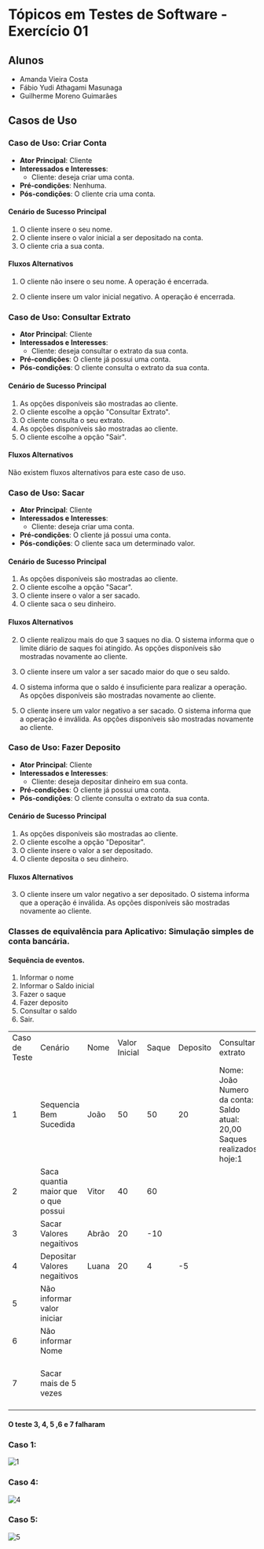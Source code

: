 # Tópicos em Testes de Software - Exercício 01

## Alunos
- Amanda Vieira Costa
- Fábio Yudi Athagami Masunaga
- Guilherme Moreno Guimarães

## Casos de Uso

### Caso de Uso: Criar Conta
- **Ator Principal**: Cliente
- **Interessados e Interesses**:
  - Cliente: deseja criar uma conta.
- **Pré-condições**: Nenhuma.
- **Pós-condições**: O cliente cria uma conta.

#### Cenário de Sucesso Principal
1. O cliente insere o seu nome.
2. O cliente insere o valor inicial a ser depositado na conta.
3. O cliente cria a sua conta.

#### Fluxos Alternativos
1. O cliente não insere o seu nome. A operação é encerrada.
   <br/>

2. O cliente insere um valor inicial negativo. A operação é encerrada.

### Caso de Uso: Consultar Extrato
- **Ator Principal**: Cliente
- **Interessados e Interesses**:
  - Cliente: deseja consultar o extrato da sua conta.
- **Pré-condições**: O cliente já possui uma conta.
- **Pós-condições**: O cliente consulta o extrato da sua conta.

#### Cenário de Sucesso Principal
1. As opções disponíveis são mostradas ao cliente.
2. O cliente escolhe a opção "Consultar Extrato".
3. O cliente consulta o seu extrato.
4. As opções disponíveis são mostradas ao cliente.
5. O cliente escolhe a opção "Sair".

#### Fluxos Alternativos
Não existem fluxos alternativos para este caso de uso.

### Caso de Uso: Sacar
- **Ator Principal**: Cliente
- **Interessados e Interesses**:
  - Cliente: deseja criar uma conta.
- **Pré-condições**: O cliente já possui uma conta.
- **Pós-condições**: O cliente saca um determinado valor.

#### Cenário de Sucesso Principal
1. As opções disponíveis são mostradas ao cliente.
2. O cliente escolhe a opção "Sacar".
3. O cliente insere o valor a ser sacado.
4. O cliente saca o seu dinheiro.

#### Fluxos Alternativos
2. O cliente realizou mais do que 3 saques no dia. O sistema informa que o
   limite diário de saques foi atingido. As opções disponíveis são mostradas
   novamente ao cliente.
   <br/>

3. O cliente insere um valor a ser sacado maior do que o seu saldo.
4. O sistema informa que o saldo é insuficiente para realizar a operação. As
   opções disponíveis são mostradas novamente ao cliente.
   <br/>

3. O cliente insere um valor negativo a ser sacado. O sistema informa que a
   operação é inválida. As opções disponíveis são mostradas
   novamente ao cliente.

### Caso de Uso: Fazer Deposito
- **Ator Principal**: Cliente
- **Interessados e Interesses**:
  - Cliente: deseja depositar dinheiro em sua conta.
- **Pré-condições**: O cliente já possui uma conta.
- **Pós-condições**: O cliente consulta o extrato da sua conta.

#### Cenário de Sucesso Principal
1. As opções disponíveis são mostradas ao cliente.
2. O cliente escolhe a opção "Depositar".
3. O cliente insere o valor a ser depositado.
4. O cliente deposita o seu dinheiro.

#### Fluxos Alternativos
3. O cliente insere um valor negativo a ser depositado. O sistema informa que a
   operação é inválida. As opções disponíveis são mostradas
   novamente ao cliente.


### Classes de equivalência para Aplicativo: Simulação simples de conta bancária.
#### Sequência de eventos.
<ol>
  <li>Informar o nome</li>
  <li>Informar o Saldo inicial</li>
  <li>Fazer o saque</li>
  <li>Fazer deposito</li>
  <li>Consultar o saldo</li>
  <li>Sair.</li>
</ol>
<table>
<tr><td>Caso de Teste</td></td><td>Cenário</td><td>Nome
</td><td>Valor Inicial
</td><td>Saque</td><td>Deposito</td><td>Consultar extrato</td><td>Saída Esperada</td></tr>
<tr><td>1</td><td>Sequencia Bem Sucedida</td><td>João</td><td>50</td><td>50</td><td>20</td><td>Nome: João Numero da conta: Saldo atual: 20,00 Saques realizados hoje:1</td><td>Nenhuma mensagem de erro</td></tr>
<tr><td>2</td><td>Saca quantia maior que o que possui<td>Vitor</td></td><td>40</td><td>60</td><td></td><td></td><td>Saldo insuficiente. Falha em deposito.</td></tr>
<tr><td>3</td><td>Sacar
 Valores negaitivos</td><td>Abrão</td><td>20</td><td>-10</td><td></td><td></td><td>Impossibilidade de saque e negativo</td></tr>
<tr><td>4</td><td>Depositar
 Valores negaitivos</td><td>Luana</td><td>20</td><td>4</td><td>-5</td><td></td><td>Impossibilidade de deposito negativo</td></tr>
<tr><td>5</td><td>Não informar valor iniciar</td><td></td><td></td><td></td><td></td><td></td><td>Mensagem de erro e reiniciar a tentativa</td></tr>
<tr><td>6</td><td>Não informar
Nome</td><td></td><td></td><td></td><td></td><td></td><td>Mensagem de erro e reiniciar a tentativa</td></tr>
<tr><td>7</td><td>Sacar mais de 5 vezes</td><td></td><td></td><td></td><td></td><td></td><td>Na quinta tentativa:
Limite de saques diarios atingidos.</td></tr>
</table>

#### O teste 3, 4, 5 ,6 e 7 falharam

### Caso 1:
![1](https://user-images.githubusercontent.com/62194953/186047893-f73236dc-a7b9-4ea2-b077-4ff27fc5dc7e.png)

### Caso 4:
![4](https://user-images.githubusercontent.com/62194953/186047999-cc16b280-8cb2-4a76-bb1a-277818bac5a1.png)

### Caso 5:
![5](https://user-images.githubusercontent.com/62194953/186048025-d81055ad-e227-40ce-b109-324a958928e2.png)

